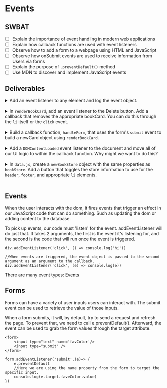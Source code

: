 # Events

## SWBAT
- [ ] Explain the importance of event handling in modern web applications
- [ ] Explain how callback functions are used with event listeners
- [ ] Observe how to add a form to a webpage using HTML and JavaScript
- [ ] Observe how onSubmit events are used to receive information from Users via forms
- [ ] Explain the purpose of `.preventDefault()` method
- [ ] Use MDN to discover and implement JavaScript events

## Deliverables 

<details>
    <br>
    <summary>Add an event listener to any element and log the event object.</summary>

    const bodyElement = document.querySelector('body');

    // Why do we pass a callback function expression and not a function invocation?
    body.addEventListener('click', e => console.log(e));
</details>
<br>
<details>
    <br>
    <summary>In <code>renderBookCard</code>, add an event listener to the Delete button.
    Add a callback that removes the appropriate bookCard. You can do this through the <code>li</code> itself or the <code>click</code> event.</summary>
    
    // through 'click' event
    btn.addEventListener('click', e => e.target.parentElement.remove());

    // directly through li
    btn.addEventListener('click', () => li.remove());
</details>
<br>
<details>
    <br>
    <summary>Build a callback function, <code>handleForm</code>, that uses the form's <code>submit</code> event to build a newCard object using <code>renderBookCard</code>. </summary>
    
    function handleForm(e){
        
        // prevent default page refresh
        e.preventDefault();
        
        // build new book object
        const book = {
            title: e.target.title.value,
            author: e.target.author.value,
            price: e.target.price.value,
            imageUrl: e.target.imageUrl.value,
            inventory:e.target.inventory.value,
            reviews: []
        }

        // pass newly made book object to renderBookCard
        renderBookCard(book);
    }

    // add event listener to form#book-form handle form submit event
    document.querySelector('#book-form').addEventListener('submit', handleForm)
</details>
<br>
<details>
    <br>
    <summary>Add a <code>DOMContentLoaded</code> event listener to the document and move all of our UI logic to within the callback function. Why might we want to do this?</summary>

    document.addEventListener('DOMContentLoaded', () => {
        // ...all DOM dependent rendering / event handling logic here
    });
</details>
<br>
<details>
    <br>
    <summary>In <code>data.js</code>, create a <code>newBookStore</code> object with the same properties as <code>bookStore</code>. Add a button that toggles the store information to use for the <code>header</code>, <code>footer</code>, and appropriate <code>li</code> elements.</summary>

    // data.js
        
        const secondBookStore = {
            location: "New York",
            address:'999 st ne NYC ny 11111',
            ...
        }

    // index.html
    
        <div class="container">
            <div class="vertical-center">
                <button id="switch-btn">Switch Stores</button>
            </div>
        </div>

    // index.js

        function renderBookList(bookStore) {
            bookStore.inventory.forEach(renderBookCard);
        }

        function clearBookList() {
            document.querySelectorAll('li').forEach(li => li.remove());
        }

        function loadPage(bookStore) {
            renderHeader(bookStore);
            renderFooter(bookStore);
            renderBookList(bookStore);
        }

        // Initial page load with Store I
        loadPage(bookStore);

        // Define mutable variable to handle conditional logic
        // in switchStore() below
        let toggleSwitch = false;

        function switchStore() {

            // Each invocation, reassign toggleSwitch to its opposite
            toggleSwitch = !toggleSwitch;

            // Conditional logic to dynamically render each store's page
            if (!toggleSwitch) {

                // Clear out previously rendered list of books
                clearBookList();

                // Re-render header, footer, and booklist for Store I
                loadPage(bookStore);
            } else {
                // Clear out previously rendered list of books
                clearBookList();

                // Re-render header, footer, and booklist for Store II
                loadPage(secondBookStore)
            }
        }

</details>
<br>

## Events
When the user interacts with the dom, it fires events that trigger an effect in our JavaScript code that can do something. Such as updating the dom or adding content to the database. 

To pick up events, our code must 'listen' for the event. addEventListener will do just that. It takes 2 arguments, the first is the event it's listening for, and the second is the code that will run once the event is triggered.

```
div.addEventListener('click', () => console.log('hi'))

//When events are triggered, the event object is passed to the second argument as an argument to the callback.
div.addEventListener('click', (e) => console.log(e))

```

There are many event types: [Events](https://developer.mozilla.org/en-US/docs/Web/Events)


## Forms
Forms can have a variety of user inputs users can interact with.
The submit event can be used to retrieve the value of those inputs. 

When a form submits, it will, by default, try to send a request and refresh the page. To prevent that, we need to call e.preventDefault(). Afterward, the event can be used to grab the form values through the target attribute.

```
<form>
    <input type="text" name='favColor'/>
    <input type="submit" />
</form>

form.addEventListener('submit',(e)=> {
    e.preventDefault
    //Here we are using the name property from the form to target the specific input.
    console.log(e.target.faveColor.value)
})

```